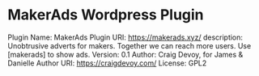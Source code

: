 # MakerAds Wordpress Plugin

Plugin Name: MakerAds
Plugin URI: https://makerads.xyz/
description: Unobtrusive adverts for makers. Together we can reach more users. Use [makerads] to show ads.
Version: 0.1
Author: Craig Devoy, for James & Danielle
Author URI: https://craigdevoy.com/
License: GPL2
